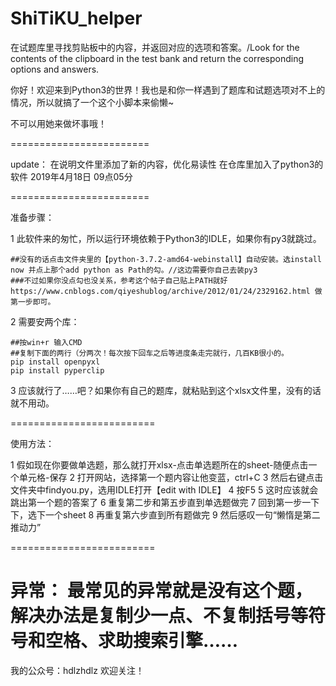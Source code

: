 # ShiTiKU_helper
在试题库里寻找剪贴板中的内容，并返回对应的选项和答案。/Look for the contents of the clipboard in the test bank and return the corresponding options and answers.

你好！欢迎来到Python3的世界！我也是和你一样遇到了题库和试题选项对不上的情况，所以就搞了一个这个小脚本来偷懒~

不可以用她来做坏事哦！

========================

update：
在说明文件里添加了新的内容，优化易读性
在仓库里加入了python3的软件
2019年4月18日 09点05分

========================



准备步骤：

1 此软件来的匆忙，所以运行环境依赖于Python3的IDLE，如果你有py3就跳过。

	##没有的话点击文件夹里的【python-3.7.2-amd64-webinstall】自动安装。选install now 并点上那个add python as Path的勾。//这边需要你自己去装py3
	###不过如果你没点勾也没关系，参考这个帖子自己贴上PATH就好
	https://www.cnblogs.com/qiyeshublog/archive/2012/01/24/2329162.html 做第一步即可。
	
2 需要安两个库：

	##按win+r 输入CMD
	##复制下面的两行（分两次！每次按下回车之后等进度条走完就行，几百KB很小的。
	pip install openpyxl
	pip install pyperclip
	
3 应该就行了……吧？如果你有自己的题库，就粘贴到这个xlsx文件里，没有的话就不用动。

=========================

使用方法：

1 假如现在你要做单选题，那么就打开xlsx-点击单选题所在的sheet-随便点击一个单元格-保存
2 打开网站，选择第一个题内容让他变蓝，ctrl+C
3 然后右键点击文件夹中findyou.py，选用IDLE打开【edit with IDLE】
4 按F5
5 这时应该就会跳出第一个题的答案了
6 重复第二步和第五步直到单选题做完
7 回到第一步一下下，选下一个sheet
8 再重复第六步直到所有题做完
9 然后感叹一句“懒惰是第二推动力”

=========================

异常：
最常见的异常就是没有这个题，解决办法是复制少一点、不复制括号等符号和空格、求助搜索引擎……
=========================
我的公众号：hdlzhdlz 欢迎关注！
